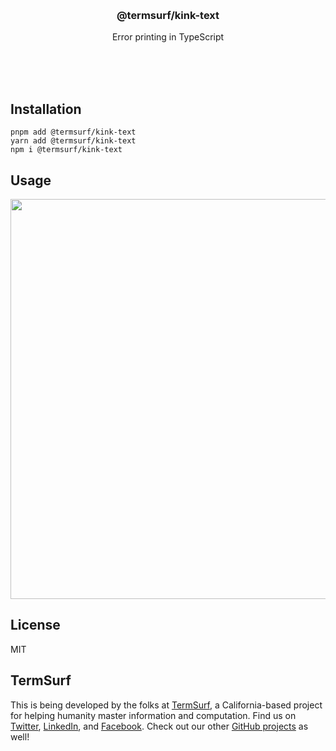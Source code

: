 <br/>
<br/>
<br/>
<br/>
<br/>
<br/>
<br/>

<h3 align='center'>@termsurf/kink-text</h3>
<p align='center'>
  Error printing in TypeScript
</p>

<br/>
<br/>
<br/>

## Installation

```
pnpm add @termsurf/kink-text
yarn add @termsurf/kink-text
npm i @termsurf/kink-text
```

## Usage

<p align='center'>
  <img src='https://github.com/termsurf/kink-text.js/blob/make/halt.png?raw=true' width='640'/>
</p>

## License

MIT

## TermSurf

This is being developed by the folks at [TermSurf](https://term.surf), a
California-based project for helping humanity master information and
computation. Find us on [Twitter](https://twitter.com/termsurfcode),
[LinkedIn](https://www.linkedin.com/company/termsurf), and
[Facebook](https://www.facebook.com/termsurf). Check out our other
[GitHub projects](https://github.com/termsurf) as well!
